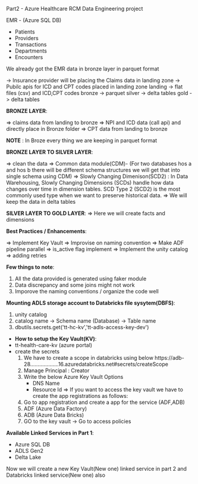 Part2 - Azure Healthcare RCM Data Engineering project

EMR - (Azure SQL DB)
- Patients
- Providers
- Transactions
- Departments
- Encounters

We already got the EMR data in bronze layer in parquet format 

-> Insurance provider will be placing the Claims data in landing zone
-> Pubilc apis for ICD and CPT codes placed in landing zone
landing -> flat files (csv) and ICD,CPT codes
bronze  -> parquet
silver  -> delta tables
gold    -> delta tables

**BRONZE LAYER**:

=> claims data from landing to bronze
=> NPI and ICD data (call api) and directly place in Bronze folder
=> CPT data from landing to bronze

**NOTE** : In Broze every thing we are keeping in parquet format

**BRONZE LAYER TO SILVER LAYER**:

=> clean the data
=> Common data module(CDM)- (For two databases hos a and hos b there will be different schema structures we will
get that into single schema using CDM)
=> Slowly Changing Dimenison(SCD2) : In Data Warehousing, Slowly Changing Dimensions (SCDs) handle how data changes over time in dimension tables. SCD Type 2 (SCD2) is the most commonly used type
when we want to preserve historical data.
=> We will keep the data in delta tables


**SILVER LAYER TO GOLD LAYER**:
=> Here we will create facts and dimensions

**Best Practices / Enhancements**:

=> Implement Key Vault
=> Improvise on naming convention
=> Make ADF pipeline parallel
=> is_active flag implement
=> Implement the unity catalog
=> adding retries

**Few things to note**:
1. All the data provided is generated using faker module
2. Data discrepancy and some joins might not work
3. Imporove the naming conventions / organize the code well

**Mounting ADLS storage account to Databricks file sysytem(DBFS)**:

1. unity catalog
2. catalog name -> Schema name (Database) -> Table name
3. dbutils.secrets.get('tt-hc-kv','tt-adls-access-key-dev')
 - **How to setup the Key Vault(KV)**:
 - tt-health-care-kv (azure portal)
 - create the secrets
   1. We have to create a scope in databricks using below
      https://adb-28...................16.azuredatabricks.net#secrets/createScope
   2. Manage Principal : Creator
   3. Write the below Azure Key Vault Options
      - DNS Name
      - Resource Id
  => If you want to access the key vault we have to create the app registrations as follows:
     1. Go to app registration and create a app for the service (ADF,ADB)
     3. ADF (Azure Data Factory)
     4. ADB (Azure Data Bricks)
     5. GO to the key vault -> Go to access policies
  
**Available Linked Services in Part 1**:
- Azure SQL DB
- ADLS Gen2
- Delta Lake

 Now we will create a new Key Vault(New one) linked service in part 2 and Databricks linked service(New one) also




